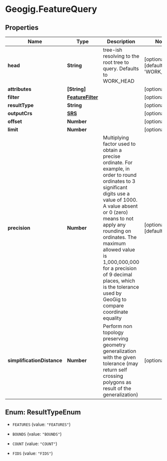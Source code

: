 # Geogig.FeatureQuery

## Properties
Name | Type | Description | Notes
------------ | ------------- | ------------- | -------------
**head** | **String** | tree-ish resolving to the root tree to query. Defaults to WORK_HEAD | [optional] [default to &#39;WORK_HEAD&#39;]
**attributes** | **[String]** |  | [optional] 
**filter** | [**FeatureFilter**](FeatureFilter.md) |  | [optional] 
**resultType** | **String** |  | [optional] 
**outputCrs** | [**SRS**](SRS.md) |  | [optional] 
**offset** | **Number** |  | [optional] 
**limit** | **Number** |  | [optional] 
**precision** | **Number** | Multiplying factor used to obtain a precise ordinate. For example, in order to round ordinates to 3 significant digits use a value of 1000. A value absent or 0 (zero) means to not apply any rounding on ordinates. The maximum allowed value is 1,000,000,000 for a precision of 9 decimal places, which is the tolerance used by GeoGig to compare coordinate equality | [optional] [default to 0]
**simplificationDistance** | **Number** | Perform non topology preserving geometry generalization with the given tolerance (may return self crossing polygons as result of the generalization) | [optional] 


<a name="ResultTypeEnum"></a>
## Enum: ResultTypeEnum


* `FEATURES` (value: `"FEATURES"`)

* `BOUNDS` (value: `"BOUNDS"`)

* `COUNT` (value: `"COUNT"`)

* `FIDS` (value: `"FIDS"`)




